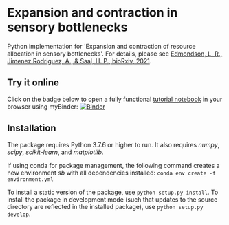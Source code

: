 # Expansion and contraction in sensory bottlenecks
Python implementation for 'Expansion and contraction of resource allocation in sensory bottlenecks'. For details, please see [Edmondson, L. R., Jimenez Rodriguez, A., & Saal, H. P., bioRxiv, 2021](https://www.biorxiv.org/content/10.1101/2021.05.26.445857v1).

## Try it online

Click on the badge below to open a fully functional [tutorial notebook](./expansion_contraction_in_sensory_bottlenecks.ipynb) in your browser using myBinder:
[![Binder](https://mybinder.org/badge_logo.svg)](https://mybinder.org/v2/gh/lauraredmondson/expansion_contraction_sensory_bottlenecks.git/HEAD?filepath=expansion_contraction_in_sensory_bottlenecks.ipynb)

## Installation
The package requires Python 3.7.6 or higher to run. It also requires *numpy*, *scipy*, *scikit-learn*, and *matplotlib*.

If using conda for package management, the following command creates a new environment *sb* with all dependencies installed:
```conda env create -f environment.yml```

To install a static version of the package, use `python setup.py install`. To install the package in development mode (such that updates to the source directory are reflected in the installed package), use `python setup.py develop`.
